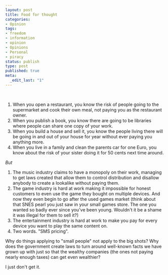 ```yaml
---
layout: post
title: Food for thought
categories:
- Opinion
tags:
- freedom
- information
- opinion
- Opinions
- Personal
- piracy
status: publish
type: post
published: true
meta:
  _edit_last: "1"
---
```

&nbsp;
<ol>
	<li>When you open a restaurant, you know the risk of people going to the supermarket and cook their own meal, not paying you as the restaurant owner.</li>
	<li>When you publish a book, you know there are going to be libraries where people can share one copy of your work.</li>
	<li>When you build a house and sell it, you know the people living there will be going in and out of your house for year without ever paying you anything more.</li>
	<li>When you live in a family and clean the parents car for one Euro, you know about the risk of your sister doing it for 50 cents next time around.</li>
</ol>
<em>But</em>
<ol>
	<li>The music industry claims to have a monopoly on their work, managing to get laws created that allow them to control distribution and disallow anybody to create a lookalike without paying them.</li>
	<li>The game industry is hard at work making it impossible for honest customers to even use the game they bought on multiple devices. And now they even begin to go after the used games market (think about that SNES pearl you just saw in your small games store. The one you wanted so badly ever since you've been young. Wouldn't it be a shame it was illegal for them to sell it?)</li>
	<li>The entertainment industry is hard at work to make you pay for every device you want to play the same content on.</li>
	<li>Two words. "SMS pricing".</li>
</ol>
Why do things applying to "small people" not apply to the big shots? Why does the government create laws to turn around well-known facts we have grown up with just so that the wealthy companies (the ones not paying nearly enough taxes) can get even wealthier?

I just don't get it.
